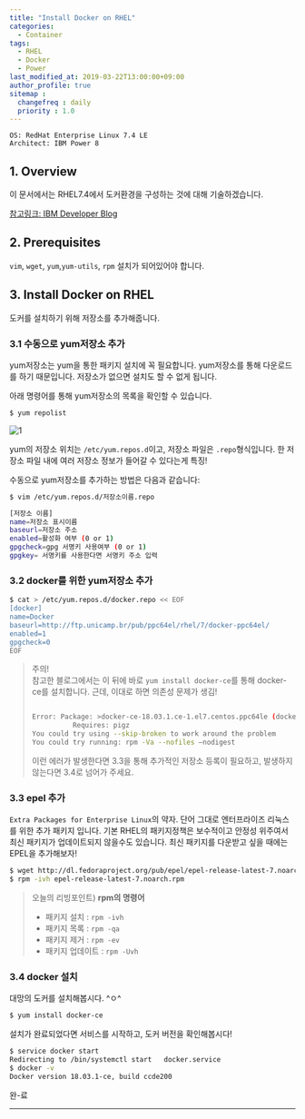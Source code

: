 ```yaml
---
title: "Install Docker on RHEL"
categories: 
  - Container
tags:
  - RHEL
  - Docker
  - Power
last_modified_at: 2019-03-22T13:00:00+09:00
author_profile: true
sitemap :
  changefreq : daily
  priority : 1.0
---
```

`OS: RedHat Enterprise Linux 7.4 LE`  
`Architect: IBM Power 8`

## 1. Overview
이 문서에서는 RHEL7.4에서 도커환경을 구성하는 것에 대해 기술하겠습니다.

[참고링크: IBM Developer Blog](https://developer.ibm.com/linuxonpower/docker-on-power/)

## 2. Prerequisites
`vim`, `wget`, `yum`,`yum-utils`, `rpm` 설치가 되어있어야 합니다.

## 3. Install Docker on RHEL
도커를 설치하기 위해 저장소를 추가해줍니다.

### 3.1 수동으로 yum저장소 추가
yum저장소는 yum을 통한 패키지 설치에 꼭 필요합니다. yum저장소를 통해 다운로드를 하기 때문입니다. 저장소가 없으면 설치도 할 수 없게 됩니다.  

아래 명령어를 통해 yum저장소의 목록을 확인할 수 있습니다. 
~~~bash
$ yum repolist
~~~
![1](https://user-images.githubusercontent.com/15958325/54922250-1847a200-4f4b-11e9-91e1-6f8b6c4099b3.png)


yum의 저장소 위치는 `/etc/yum.repos.d`이고, 저장소 파일은 `.repo`형식입니다. 한 저장소 파일 내에 여러 저장소 정보가 들어갈 수 있다는게 특징!  

수동으로 yum저장소를 추가하는 방법은 다음과 같습니다:
~~~bash
$ vim /etc/yum.repos.d/저장소이름.repo

[저장소 이름]
name=저장소 표시이름
baseurl=저장소 주소
enabled=활성화 여부 (0 or 1)
gpgcheck=gpg 서명키 사용여부 (0 or 1)
gpgkey= 서명키를 사용한다면 서명키 주소 입력
~~~
### 3.2 docker를 위한 yum저장소 추가

~~~bash
$ cat > /etc/yum.repos.d/docker.repo << EOF
[docker]
name=Docker
baseurl=http://ftp.unicamp.br/pub/ppc64el/rhel/7/docker-ppc64el/
enabled=1
gpgcheck=0
EOF
~~~

>주의!  
>참고한 블로그에서는 이 뒤에 바로 `yum install docker-ce`를 통해 docker-ce를 설치합니다. 근데, 이대로 하면 의존성 문제가 생김!  
>~~~bash
>
>Error: Package: >docker-ce-18.03.1.ce-1.el7.centos.ppc64le (docker)
>           Requires: pigz
 >You could try using --skip-broken to work around the problem
> You could try running: rpm -Va --nofiles —nodigest
>~~~
>
>이런 에러가 발생한다면 3.3을 통해 추가적인 저장소 등록이 필요하고, 발생하지 않는다면 3.4로 넘어가 주세요.

### 3.3 epel 추가
`Extra Packages for Enterprise Linux`의 약자. 단어 그대로 엔터프라이즈 리눅스를 위한 추가 패키지 입니다. 기본 RHEL의 패키지정책은 보수적이고 안정성 위주여서 최신 패키지가 업데이트되지 않을수도 있습니다. 최신 패키지를 다운받고 싶을 때에는 EPEL을 추가해보자!

~~~bash
$ wget http://dl.fedoraproject.org/pub/epel/epel-release-latest-7.noarch.rpm
$ rpm -ivh epel-release-latest-7.noarch.rpm
~~~

>오늘의 리빙포인트)  <b>rpm의 명령어</b>   
>- 패키지 설치 : `rpm -ivh`  
>- 패키지 목록 : `rpm -qa`  
>- 패키지 제거 : `rpm -ev`  
>- 패키지 업데이트 : `rpm -Uvh`

### 3.4 docker 설치
대망의 도커를 설치해봅시다. ^ㅇ^
~~~bash
$ yum install docker-ce
~~~
설치가 완료되었다면 서비스를 시작하고, 도커 버전을 확인해봅시다!
~~~bash
$ service docker start
Redirecting to /bin/systemctl start   docker.service  
$ docker -v  
Docker version 18.03.1-ce, build ccde200
~~~
완-료  

----
